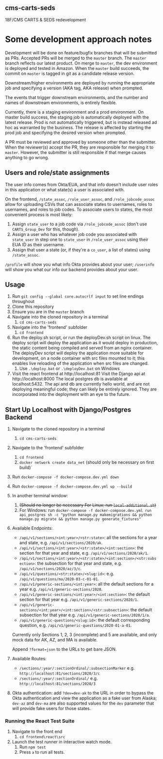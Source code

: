 ## cms-carts-seds

18F/CMS CARTS &amp; SEDS redevelopment

# Some development approach notes

Development will be done on feature/bugfix branches that will be submitted as PRs. Accepted PRs will be merged to the `master` branch. The `master` branch reflects our latest product. On merge to `master`, the dev environment is deployed and tested in Amazon. When the `master` build succeeds, the commit on `master` is tagged in git as a candidate release version.

Downstream/higher environments are deployed by running the appropriate job and specifying a version (AKA tag, AKA release) when prompted.

The events that trigger downstream environments, and the number and names of downstream environments, is entirely flexible.

Currently, there is a staging environment and a prod environment.
On master build success, the staging job is automatically deployed with the latest release.
Prod is not automatically triggered, but is instead released ad hoc as warranted by the business. The release is affected by starting the prod job and specifying the desired version when prompted.

A PR must be reviewed and approved by someone other than the submitter. When the reviewer(s) accept the PR, they are responsible for merging it to `master`. However, the submitter is still responsible if that merge causes anything to go wrong.

## Users and role/state assignments

The user info comes from Okta/EUA, and that info doesn't include user roles in this application or what state(s) a user is associated with.

On the frontend, `/state_assoc`, `/role_user_assoc`, and `/role_jobcode_assoc` allow for uploading CSVs that can associate states to usernames, roles to usernames, and roles to job codes.
To associate users to states, the most convenient process is most likely:

1. Assign `state_user` to a job code via `/role_jobcode_assoc` (don't use `CARTS_Group_Dev` for this, though).
2. Assign a user who has whatever job code you associated with `state_user` in step one to `state_user` in `/role_user_assoc` using their EUA ID as their username.
3. Assign that user a state (or, if they're a `co_user`, a list of states) using `/state_assoc`.

`/profile` will show you what info Okta provides about your user; `/userinfo` will show you what our info our backend provides about your user.

## Usage

1. Run `git config --global core.autocrlf input` to set line endings throughout
2. Clone this repository
3. Ensure you are in the `master` branch
4. Navigate into the cloned repository in a terminal
   1. `cd cms-carts-seds`
5. Navigate into the 'frontend' subfolder
   1. `cd frontend`
6. Run the deploy.sh script, or run the deployDev.sh script on linux. The deploy script will deploy the application as it would deploy in production, the static content being compiled and served from an nginx container. The deployDev script will deploy the application more suitable for development, on a node container with src files mounted to it; this enables live reloading of the application when src files are changed.
   1. Use `.\deploy.bat` or `.\deployDev.bat` on Windows
7. Visit the react frontend at http://localhost:81 Visit the Django api at http://localhost:8000 The local postgres db is available at localhost:5432. The api and db are currently hello world, and are not deploying meaningful code; they can likely be entirely ignored. They are incorporated into the deployment with an eye to the future.

## Start Up Localhost with Django/Postgres Backend

1. Navigate to the cloned repository in a terminal
   1. `cd cms-carts-seds`
2. Navigate to the 'frontend' subfolder
   1. `cd frontend`
   2.  `docker network create data_net` (should only be necessary on first build)`
3. Run `docker-compose -f docker-compose.dev.yml down`
4. Run `docker-compose -f docker-compose.dev.yml up --build`
5. In another terminal window:
   1. ~~(Should no longer be necessary For Linux: run `local-additional.sh`)~~
   2. For Windows: run `docker-compose -f docker-compose.dev.yml run api_postgres sh -c "python manage.py makemigrations && python manage.py migrate && python manage.py generate_fixtures"`
6. Available Endpoints:
    - `/api/v1/sections/<int:year>/<str:state>`: all the sections for a year and state, e.g. `/api/v1/sections/2020/ak`.
    - `/api/v1/sections/<int:year>/<str:state>/<int:section>`: the section for that year and state, e.g. `/api/v1/sections/2020/ak/1`.
    - `/api/v1/sections/<int:year>/<str:state>/<int:section>/<str:subsection>`: the subsection for that year and state, e.g. `/api/v1/sections/2020/az/3/c`.
    - `/api/v1/questions/<str:state>/<slug:id>`: e.g. `/api/v1/questions/ma/2020-03-c-01-01`.
    - `/api/v1/generic-sections/<int:year>`: all the default sections for a year e.g. `/api/v1/generic-sections/2020`.
    - `/api/v1/generic-sections/<int:year>/<int:section>`: the default section for that year e.g. `/api/v1/generic-sections/2020/1`.
    - `/api/v1/generic-sections/<int:year>/<int:section>/<str:subsection>`: the default subsection for that year e.g. `/api/v1/generic-sections/2020/1/a`.
    - `/api/v1/generic-questions/<slug:id>`: the default corresponding question, e.g. `/api/v1/generic-questions/2020-01-a-01`.

    Currently only Sections 1, 2, 3 (incomplete) and 5 are available, and only mock data for AK, AZ, and MA is available.

    Append `?format=json` to the URLs to get bare JSON.
7. Available Routes:
   - `/sections/:year/:sectionOrdinal/:subsectionMarker` e.g. `http://localhost:81/sections/2020/3/c`
   - `/sections/:year/:sectionOrdinal/` e.g. `http://localhost:81/sections/2020/3`
8. Okta authentication: add `?dev=dev-ak` to the URL in order to bypass the Okta authentication and view the application as a fake user from Alaska; `dev-az` and `dev-ma` are also supported values for the `dev` parameter that will provide fake users for those states.

### Running the React Test Suite

1. Navigate to the front end
   1. `cd frontend\react\src`
2. Launch the test runner in interactive watch mode.
   1. Run `npm test`
   2. Press `a` to run all tests.
